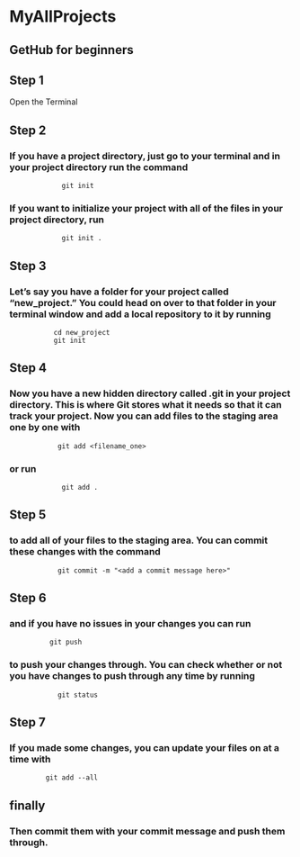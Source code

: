 # MyAllProjects
##  GetHub for beginners

## Step 1 

Open the Terminal

## Step 2

### If you have a project directory, just go to your terminal and in your project directory run the command

                 git init
                 
                 
### If you want to initialize your project with all of the files in your project directory, run
 
                 git init .

## Step 3

### Let’s say you have a folder for your project called “new_project.” You could head on over to that folder in your terminal window and add a local repository to it by running

               cd new_project
               git init
           
## Step 4 

### Now you have a new hidden directory called .git in your project directory. This is where Git stores what it needs so that it can track your project. Now you can add files to the staging area one by one with 

                git add <filename_one>
                
### or run

                 git add .

## Step 5

### to add all of your files to the staging area. You can commit these changes with the command


                git commit -m "<add a commit message here>"
     
## Step 6

### and if you have no issues in your changes you can run

              git push
        
### to push your changes through. You can check whether or not you have changes to push through any time by running              
                
                git status
    
## Step 7    
### If you made some changes, you can update your files on at a time with
        
             git add --all
             
 ## finally
 ### Then commit them with your commit message and push them through.
    
